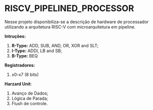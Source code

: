 # RISCV_PIPELINED_PROCESSOR

Nesse projeto disponibiliza-se a descrição de hardware de processador utilizando a arquitetura RISC-V com microarquitetura em pipeline.

 **Intruções:**

 1. **R-Type:** ADD, SUB, AND, OR, XOR and SLT;
 2. **I-Type:** ADDI, LB and SB;
 3. **B-Type:** BEQ

**Registradores:** 

1. x0-x7 (8 bits)

**Harzard Unit**:

1. Avanço de Dados;
2. Lógica de Parada;
3. Flush de controle. 